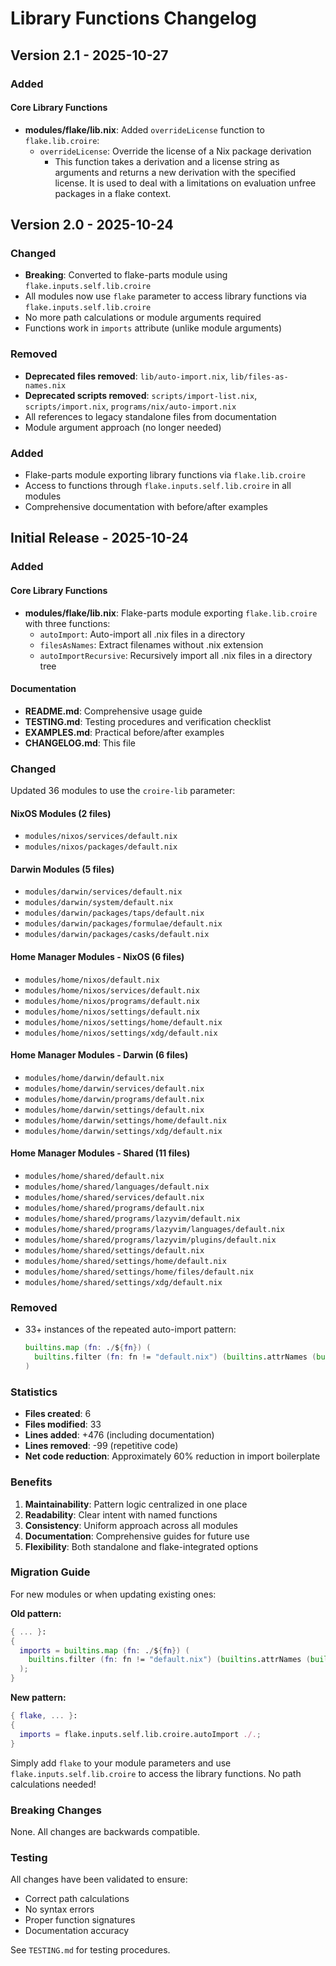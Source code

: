 # Library Functions Changelog

## Version 2.1 - 2025-10-27

### Added

#### Core Library Functions

- **modules/flake/lib.nix**: Added `overrideLicense` function to `flake.lib.croire`:
  - `overrideLicense`: Override the license of a Nix package derivation
    - This function takes a derivation and a license string as arguments and returns a new derivation with the specified license. It is used to deal with a limitations on evaluation unfree packages in a flake context.

## Version 2.0 - 2025-10-24

### Changed

- **Breaking**: Converted to flake-parts module using `flake.inputs.self.lib.croire`
- All modules now use `flake` parameter to access library functions via `flake.inputs.self.lib.croire`
- No more path calculations or module arguments required
- Functions work in `imports` attribute (unlike module arguments)

### Removed

- **Deprecated files removed**: `lib/auto-import.nix`, `lib/files-as-names.nix`
- **Deprecated scripts removed**: `scripts/import-list.nix`, `scripts/import.nix`, `programs/nix/auto-import.nix`
- All references to legacy standalone files from documentation
- Module argument approach (no longer needed)

### Added

- Flake-parts module exporting library functions via `flake.lib.croire`
- Access to functions through `flake.inputs.self.lib.croire` in all modules
- Comprehensive documentation with before/after examples

## Initial Release - 2025-10-24

### Added

#### Core Library Functions

- **modules/flake/lib.nix**: Flake-parts module exporting `flake.lib.croire` with three functions:
  - `autoImport`: Auto-import all .nix files in a directory
  - `filesAsNames`: Extract filenames without .nix extension
  - `autoImportRecursive`: Recursively import all .nix files in a directory tree

#### Documentation

- **README.md**: Comprehensive usage guide
- **TESTING.md**: Testing procedures and verification checklist
- **EXAMPLES.md**: Practical before/after examples
- **CHANGELOG.md**: This file

### Changed

Updated 36 modules to use the `croire-lib` parameter:

#### NixOS Modules (2 files)

- `modules/nixos/services/default.nix`
- `modules/nixos/packages/default.nix`

#### Darwin Modules (5 files)

- `modules/darwin/services/default.nix`
- `modules/darwin/system/default.nix`
- `modules/darwin/packages/taps/default.nix`
- `modules/darwin/packages/formulae/default.nix`
- `modules/darwin/packages/casks/default.nix`

#### Home Manager Modules - NixOS (6 files)

- `modules/home/nixos/default.nix`
- `modules/home/nixos/services/default.nix`
- `modules/home/nixos/programs/default.nix`
- `modules/home/nixos/settings/default.nix`
- `modules/home/nixos/settings/home/default.nix`
- `modules/home/nixos/settings/xdg/default.nix`

#### Home Manager Modules - Darwin (6 files)

- `modules/home/darwin/default.nix`
- `modules/home/darwin/services/default.nix`
- `modules/home/darwin/programs/default.nix`
- `modules/home/darwin/settings/default.nix`
- `modules/home/darwin/settings/home/default.nix`
- `modules/home/darwin/settings/xdg/default.nix`

#### Home Manager Modules - Shared (11 files)

- `modules/home/shared/default.nix`
- `modules/home/shared/languages/default.nix`
- `modules/home/shared/services/default.nix`
- `modules/home/shared/programs/default.nix`
- `modules/home/shared/programs/lazyvim/default.nix`
- `modules/home/shared/programs/lazyvim/languages/default.nix`
- `modules/home/shared/programs/lazyvim/plugins/default.nix`
- `modules/home/shared/settings/default.nix`
- `modules/home/shared/settings/home/default.nix`
- `modules/home/shared/settings/home/files/default.nix`
- `modules/home/shared/settings/xdg/default.nix`

### Removed

- 33+ instances of the repeated auto-import pattern:
  ```nix
  builtins.map (fn: ./${fn}) (
    builtins.filter (fn: fn != "default.nix") (builtins.attrNames (builtins.readDir ./.))
  )
  ```

### Statistics

- **Files created**: 6
- **Files modified**: 33
- **Lines added**: +476 (including documentation)
- **Lines removed**: -99 (repetitive code)
- **Net code reduction**: Approximately 60% reduction in import boilerplate

### Benefits

1. **Maintainability**: Pattern logic centralized in one place
2. **Readability**: Clear intent with named functions
3. **Consistency**: Uniform approach across all modules
4. **Documentation**: Comprehensive guides for future use
5. **Flexibility**: Both standalone and flake-integrated options

### Migration Guide

For new modules or when updating existing ones:

**Old pattern:**

```nix
{ ... }:
{
  imports = builtins.map (fn: ./${fn}) (
    builtins.filter (fn: fn != "default.nix") (builtins.attrNames (builtins.readDir ./.))
  );
}
```

**New pattern:**

```nix
{ flake, ... }:
{
  imports = flake.inputs.self.lib.croire.autoImport ./.;
}
```

Simply add `flake` to your module parameters and use `flake.inputs.self.lib.croire` to access the library functions. No path calculations needed!

### Breaking Changes

None. All changes are backwards compatible.

### Testing

All changes have been validated to ensure:

- Correct path calculations
- No syntax errors
- Proper function signatures
- Documentation accuracy

See `TESTING.md` for testing procedures.
